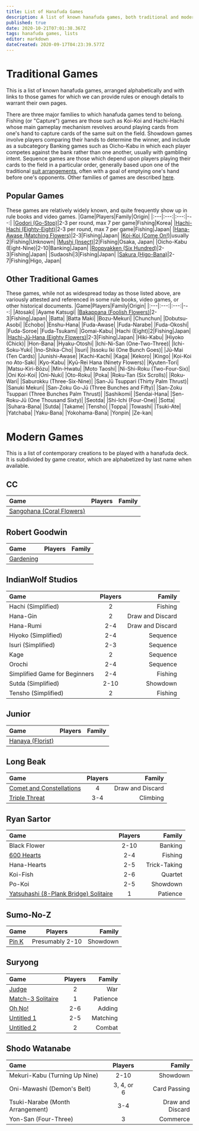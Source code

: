 ```yaml
---
title: List of Hanafuda Games
description: A list of known hanafuda games, both traditional and modern.
published: true
date: 2020-10-21T07:01:38.367Z
tags: hanafuda games, lists
editor: markdown
dateCreated: 2020-09-17T04:23:39.577Z
---
```


# Traditional Games
This is a list of known hanafuda games, arranged alphabetically and with links to those games for which we can provide rules or enough details to warrant their own pages.

There are three major families to which hanafuda games tend to belong. Fishing (or "Capture") games are those such as Koi-Koi and Hachi-Hachi whose main gameplay mechanism revolves around playing cards from one's hand to capture cards of the same suit on the field. Showdown games involve players comparing their hands to determine the winner, and include as a subcategory Banking games such as Oicho-Kabu in which each player competes against the bank rather than one another, usually with gambling intent. Sequence games are those which depend upon players playing their cards to the field in a particular order, generally based upon one of the traditional [suit arrangements](/en/hanafuda/suits#arrangement-of-suits), often with a goal of emptying one's hand before one's opponents. Other families of games are described [here](https://www.pagat.com/class/#mechanism).
## Popular Games
These games are relatively widely known, and quite frequently show up in rule books and video games.
|Game|Players|Family|Origin|
|:---|:---:|:---:|---:|
|[Godori (Go-Stop)](/en/hanafuda/games/go-stop)|2-3 per round, max 7 per game|Fishing|Korea|
|[Hachi-Hachi (Eighty-Eight)](/en/hanafuda/games/hachi-hachi)|2-3 per round, max 7 per game|Fishing|Japan|
|[Hana-Awase (Matching Flowers)](/en/hanafuda/games/hana-awase)|2-3|Fishing|Japan|
|[Koi-Koi (Come On!)](/en/hanafuda/games/koi-koi)|usually 2|Fishing|Unknown|
|[Mushi (Insect)](/en/hanafuda/games/mushi)|2|Fishing|Osaka, Japan|
|Oicho-Kabu (Eight-Nine)|2-10|Banking|Japan|
|[Roppyakken (Six Hundred)](/en/hanafuda/games/roppyakken)|2-3|Fishing|Japan|
|Sudaoshi|3|Fishing|Japan|
|[Sakura (Higo-Bana)](/en/hanafuda/games/sakura)|2-7|Fishing|Higo, Japan|
## Other Traditional Games
These games, while not as widespread today as those listed above, are variously attested and referenced in some rule books, video games, or other historical documents.
|Game|Players|Family|Origin|
|:---|:---:|:---:|---:|
|Atosaki|
|Ayame Katsugi|
|[Bakappana (Foolish Flowers)](/en/hanafuda/games/bakappana)|2-3|Fishing|Japan|
|Batta|
|Batta Maki|
|Bozu-Mekuri|
|Chunchun|
|Dobutsu-Asobi|
|Echobo|
|Enshu-Hana|
|Fuda-Awase|
|Fuda-Narabe|
|Fuda-Okoshi|
|Fuda-Soroe|
|Fuda-Tsukami|
|Gomai-Kabu|
|Hachi (Eight)|2|Fishing|Japan|
|[Hachi-Jū-Hana (Eighty Flowers)](/en/hanafuda/games/hachi-juu-hana)|2-3|Fishing|Japan|
|Hiki-Kabu|
|Hiyoko (Chick)|
|Hon-Bana|
|Hyaku-Otoshi|
|Ichi-Ni-San (One-Two-Three)|
|Ichi-Soku-Yuki|
|Ino-Shika-Cho|
|Isuri|
|Issoku Iki (One Bunch Goes)|
|Jū-Mai (Ten Cards)|
|Junishi-Awase|
|Kachi-Kachi|
|Kaga|
|Kekoro|
|Kingo|
|Koi-Koi no Ato-Saki|
|Kyo-Kabu|
|Kyū-Rei Hana (Ninety Flowers)|
|Kyuten-Tori|
|Matsu-Kiri-Bōzu|
|Min-Hwatu|
|Moto Taoshi|
|Ni-Shi-Roku (Two-Four-Six)|
|Oni Koi-Koi|
|Oni-Nuki|
|Oto-Roku|
|Poka|
|Roku-Tan (Six Scrolls)|
|Roku-Wari|
|Saburokku (Three-Six-Nine)|
|San-Jū Tsuppari (Thirty Palm Thrust)|
|Sanuki Mekuri|
|San-Zoku Go-Jū (Three Bunches and Fifty)|
|San-Zoku Tsuppari (Three Bunches Palm Thrust)|
|Sashikomi|
|Sendai-Hana|
|Sen-Roku-Jū (One Thousand Sixty)|
|Seotda|
|Shi-Ichi (Four-One)|
|Sotta|
|Suhara-Bana|
|Sutda|
|Takame|
|Tensho|
|Toppa|
|Towashi|
|Tsuki-Ate|
|Yatchaba|
|Yaku-Bana|
|Yokohama-Bana|
|Yonpin|
|Ze-kan|

# Modern Games
This is a list of contemporary creations to be played with a hanafuda deck. It is subdivided by game creator, which are alphabetized by last name when available.
## CC
|Game|Players|Family|
|:---|:---:|---:|
|[Sangohana (Coral Flowers)](http://cartacc.g1.xrea.com/sangohana.html)
## Robert Goodwin
|Game|Players|Family|
|:---|:---:|---:|
|[Gardening](/newgames/robert_goodwin_-_gardening.pdf)
## IndianWolf Studios
|Game|Players|Family|
|:---|:---:|---:|
|Hachi (Simplified)|2|Fishing|
|Hana-Gin|2|Draw and Discard|
|Hana-Rumi|2-4|Draw and Discard|
|Hiyoko (Simplified)|2-4|Sequence|
|Isuri (Simplified)|2-3|Sequence|
|Kage|2|Sequence|
|Orochi|2-4|Sequence|
|Simplified Game for Beginners|2-4|Fishing|
|Sutda (Simplified)|2-10|Showdown|
|Tensho (Simplified)|2|Fishing|
## Junior
|Game|Players|Family|
|:---|:---:|---:|
|[Hanaya (Florist)](/how_to_play_hanaya.pdf)
## Long Beak
|Game|Players|Family|
|:---|:---:|---:|
|[Comet and Constellations](/comet__constellations_v4.0.pdf)|4|Draw and Discard|
|[Triple Threat](/newgames/triple_threat_2-1.pdf)|3-4|Climbing|
## Ryan Sartor
|Game|Players|Family|
|:---|:---:|---:|
|Black Flower|2-10|Banking|
|[600 Hearts](/newgames/600_hearts_v2.1.pdf)|2-4|Fishing|
|Hana-Hearts|2-5|Trick-Taking|
|Koi-Fish|2-6|Quartet|
|Po-Koi|2-5|Showdown|
|[Yatsuhashi (8-Plank Bridge) Solitaire](/newgames/yatsuhashi_solitaire_v1.2.pdf)|1|Patience|
## Sumo-No-Z
|Game|Players|Family|
|:---|:---:|---:|
|[Pin K](/newgames/new_game_-_sumo-no-z.pdf)|Presumably 2-10|Showdown|
## Suryong
|Game|Players|Family|
|:---|:---:|---:|
|[Judge](/judge_v1.1.pdf)|2|War|
|[Match-3 Solitaire](/match_3_solitaire.pdf)|1|Patience|
|[Oh No!](/70_no_oh_no_v2.pdf)|2-6|Adding|
|[Untitled 1](/this_is_some_game_that_i_made_up.pdf)|2-5|Matching|
|[Untitled 2](/untitled_2.pdf)|2|Combat|
## Shodo Watanabe
|Game|Players|Family|
|:---|:---:|---:|
|Mekuri-Kabu (Turning Up Nine)|2-10|Showdown|
|Oni-Mawashi (Demon's Belt)|3, 4, or 6|Card Passing|
|Tsuki-Narabe (Month Arrangement)|3-4|Draw and Discard|
|Yon-San (Four-Three)|3|Commerce|